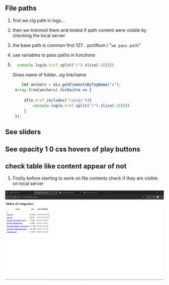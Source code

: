 ## File paths
1. first we clg path in logs...
2. then we trimmed them and tested if path content were visible by checking the local server
3. the base path is common first 127. . portNum / "`we pass path`"
4. use variables to pass paths in functions
5. ```js
     console.log(e.href.split("/").slice(-2)[0])
   ```
   Gives name of folder...eg link/name
   
   ```js
       let anchors = div.getElementsByTagName("a");
    Array.from(anchors).forEach(e => {

        if(e.href.includes("/songs")){
            console.log(e.href.split("/").slice(-2)[0])
        }
    });
   ```

## See sliders

## See opacity 1 0 css hovers of play buttons

## check table like content appear of not
1. Firstly before starting to work on file contents check if they are visible on local server

![img](https://github.com/Yash-Bandal/YTunes_Music-Player-v1.0/blob/844271b9f5fcac9a452ebd53694bb138a50850dd/Process/TableViewOfContents.png)
